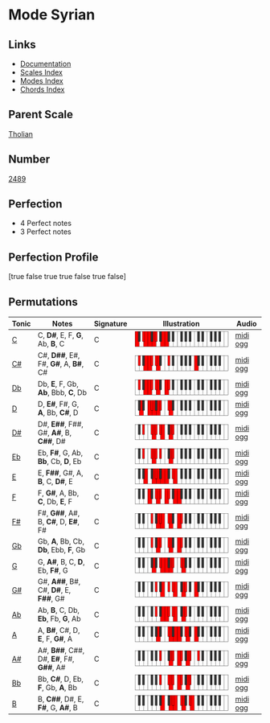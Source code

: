 # Mode Syrian

## Links

- [Documentation](index.md)
- [Scales Index](Scales.md)
- [Modes Index](Modes.md)
- [Chords Index](Chords.md)

## Parent Scale

[Tholian](ScaleTholian.md)

## Number

[2489](https://ianring.com/musictheory/scales/2489)

## Perfection

- 4 Perfect notes
- 3 Perfect notes

## Perfection Profile

[true false true true false true false]

## Permutations

| Tonic | Notes | Signature | Illustration | Audio |
|-------|-------|-----------|--------------|-------|
| [C](ModeCNaturalSyrian.md) | C, **D#**, E, F, **G**, Ab, **B**, C | C | ![CNaturalSyrian](ModeCNaturalSyrian.png) | [midi](ModeCNaturalSyrian.mid) [ogg](ModeCNaturalSyrian.ogg) |
| [C#](ModeCSharpSyrian.md) | C#, **D##**, E#, F#, **G#**, A, **B#**, C# | C | ![CSharpSyrian](ModeCSharpSyrian.png) | [midi](ModeCSharpSyrian.mid) [ogg](ModeCSharpSyrian.ogg) |
| [Db](ModeDFlatSyrian.md) | Db, **E**, F, Gb, **Ab**, Bbb, **C**, Db | C | ![DFlatSyrian](ModeDFlatSyrian.png) | [midi](ModeDFlatSyrian.mid) [ogg](ModeDFlatSyrian.ogg) |
| [D](ModeDNaturalSyrian.md) | D, **E#**, F#, G, **A**, Bb, **C#**, D | C | ![DNaturalSyrian](ModeDNaturalSyrian.png) | [midi](ModeDNaturalSyrian.mid) [ogg](ModeDNaturalSyrian.ogg) |
| [D#](ModeDSharpSyrian.md) | D#, **E##**, F##, G#, **A#**, B, **C##**, D# | C | ![DSharpSyrian](ModeDSharpSyrian.png) | [midi](ModeDSharpSyrian.mid) [ogg](ModeDSharpSyrian.ogg) |
| [Eb](ModeEFlatSyrian.md) | Eb, **F#**, G, Ab, **Bb**, Cb, **D**, Eb | C | ![EFlatSyrian](ModeEFlatSyrian.png) | [midi](ModeEFlatSyrian.mid) [ogg](ModeEFlatSyrian.ogg) |
| [E](ModeENaturalSyrian.md) | E, **F##**, G#, A, **B**, C, **D#**, E | C | ![ENaturalSyrian](ModeENaturalSyrian.png) | [midi](ModeENaturalSyrian.mid) [ogg](ModeENaturalSyrian.ogg) |
| [F](ModeFNaturalSyrian.md) | F, **G#**, A, Bb, **C**, Db, **E**, F | C | ![FNaturalSyrian](ModeFNaturalSyrian.png) | [midi](ModeFNaturalSyrian.mid) [ogg](ModeFNaturalSyrian.ogg) |
| [F#](ModeFSharpSyrian.md) | F#, **G##**, A#, B, **C#**, D, **E#**, F# | C | ![FSharpSyrian](ModeFSharpSyrian.png) | [midi](ModeFSharpSyrian.mid) [ogg](ModeFSharpSyrian.ogg) |
| [Gb](ModeGFlatSyrian.md) | Gb, **A**, Bb, Cb, **Db**, Ebb, **F**, Gb | C | ![GFlatSyrian](ModeGFlatSyrian.png) | [midi](ModeGFlatSyrian.mid) [ogg](ModeGFlatSyrian.ogg) |
| [G](ModeGNaturalSyrian.md) | G, **A#**, B, C, **D**, Eb, **F#**, G | C | ![GNaturalSyrian](ModeGNaturalSyrian.png) | [midi](ModeGNaturalSyrian.mid) [ogg](ModeGNaturalSyrian.ogg) |
| [G#](ModeGSharpSyrian.md) | G#, **A##**, B#, C#, **D#**, E, **F##**, G# | C | ![GSharpSyrian](ModeGSharpSyrian.png) | [midi](ModeGSharpSyrian.mid) [ogg](ModeGSharpSyrian.ogg) |
| [Ab](ModeAFlatSyrian.md) | Ab, **B**, C, Db, **Eb**, Fb, **G**, Ab | C | ![AFlatSyrian](ModeAFlatSyrian.png) | [midi](ModeAFlatSyrian.mid) [ogg](ModeAFlatSyrian.ogg) |
| [A](ModeANaturalSyrian.md) | A, **B#**, C#, D, **E**, F, **G#**, A | C | ![ANaturalSyrian](ModeANaturalSyrian.png) | [midi](ModeANaturalSyrian.mid) [ogg](ModeANaturalSyrian.ogg) |
| [A#](ModeASharpSyrian.md) | A#, **B##**, C##, D#, **E#**, F#, **G##**, A# | C | ![ASharpSyrian](ModeASharpSyrian.png) | [midi](ModeASharpSyrian.mid) [ogg](ModeASharpSyrian.ogg) |
| [Bb](ModeBFlatSyrian.md) | Bb, **C#**, D, Eb, **F**, Gb, **A**, Bb | C | ![BFlatSyrian](ModeBFlatSyrian.png) | [midi](ModeBFlatSyrian.mid) [ogg](ModeBFlatSyrian.ogg) |
| [B](ModeBNaturalSyrian.md) | B, **C##**, D#, E, **F#**, G, **A#**, B | C | ![BNaturalSyrian](ModeBNaturalSyrian.png) | [midi](ModeBNaturalSyrian.mid) [ogg](ModeBNaturalSyrian.ogg) |
